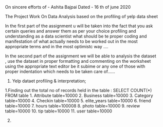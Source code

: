 On sincere efforts of - Ashita Bajpai
Dated - 16 th of june 2020 

The Project Work On Data Analysis based on the profiling of yelp data sheet 


In the first part of the assignment u will be taken into the fact that you ask certain queries and answer them as per your choice profiling
and understanding as a data scientist what should be te proper coding and manifestation of what actually needs to be worked out in the most appropriate terms and in the most optimistc way ....


In the second part of the assignment we will be able to analysis the dataset , use the dataset in proper formatting and commenting on the 
worksheet using the appropriate text editor be it subime or any one of those with proper indentation which needs to be taken care of......



1. Yelp dataet profiling & interpretation;

1.Finding out the total no of records held in the table :
             SELECT COUNT(*)
             FROM table
    1.     Attribute table=10000
    2.   Business table=10000
    3.   Category table=10000
    4.   Checkin table=10000
    5.     elite_years table=10000
    6.   friend table=10000
    7.   hours table=100008
    8.   photo table=10000
    9.   review table=10000
    10.     tip table=10000
    11.  user table=10000
             
2.

